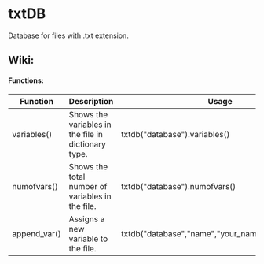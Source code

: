 # txtDB
Database for files with .txt extension.
<br>

## Wiki:

#### Functions:

| Function | Description | Usage |
| --- | --- | --- |
| variables() | Shows the variables in the file in dictionary type. | txtdb("database").variables() |
| numofvars() | Shows the total number of variables in the file. | txtdb("database").numofvars() |
| append_var() | Assigns a new variable to the file. | txtdb("database","name","your_name").append_var() |

